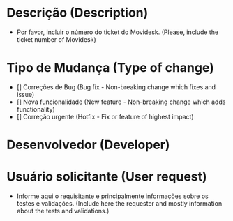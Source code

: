 # Descrição (Description)
 
- Por favor, incluir o número do ticket do Movidesk. 
(Please, include the ticket number of Movidesk)

# Tipo de Mudança (Type of change)

- [] Correções de Bug (Bug fix - Non-breaking change which fixes and issue)
- [] Nova funcionalidade (New feature - Non-breaking change which adds functionality)
- [] Correção urgente (Hotfix - Fix or feature of highest impact)

# Desenvolvedor (Developer)

# Usuário solicitante (User request)

- Informe aqui o requisitante e principalmente informações sobre os testes e validações. 
(Include here the requester and mostly information about the tests and validations.)
